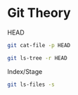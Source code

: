 # Git Theory

HEAD

```sh
git cat-file -p HEAD
```

```sh
git ls-tree -r HEAD
```

Index/Stage

```sh
git ls-files -s
```
